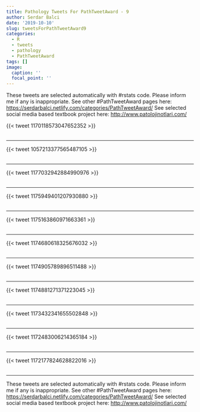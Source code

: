 ```yaml
---
title: Pathology Tweets For PathTweetAward - 9
author: Serdar Balci
date: '2019-10-10'
slug: tweetsForPathTweetAward9
categories:
  - R
  - tweets
  - pathology
  - PathTweetAward
tags: []
image:
  caption: ''
  focal_point: ''
---
```



These tweets are selected automatically with #rstats code. Please inform me if any is inappropriate.
See other #PathTweetAward pages here: https://serdarbalci.netlify.com/categories/PathTweetAward/ 
See selected social media based textbook project here: http://www.patolojinotlari.com/

{{< tweet 1170118573047652352 >}}
<br>
<br>
<hr>
{{< tweet 1057213377565487105 >}}
<br>
<br>
<hr>
{{< tweet 1177032942884990976 >}}
<br>
<br>
<hr>
{{< tweet 1175949401207930880 >}}
<br>
<br>
<hr>
{{< tweet 1175163860971663361 >}}
<br>
<br>
<hr>
{{< tweet 1174680618325676032 >}}
<br>
<br>
<hr>
{{< tweet 1174905789896511488 >}}
<br>
<br>
<hr>
{{< tweet 1174881271371223045 >}}
<br>
<br>
<hr>
{{< tweet 1173432341655502848 >}}
<br>
<br>
<hr>
{{< tweet 1172483006214365184 >}}
<br>
<br>
<hr>
{{< tweet 1172177824628822016 >}}
<br>
<br>
<hr>


These tweets are selected automatically with #rstats code. Please inform me if any is inappropriate.
See other #PathTweetAward pages here: https://serdarbalci.netlify.com/categories/PathTweetAward/ 
See selected social media based textbook project here: http://www.patolojinotlari.com/
